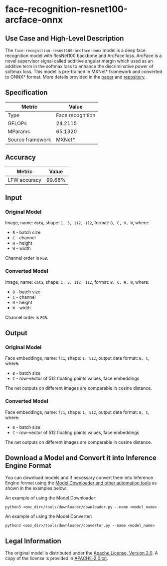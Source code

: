 # face-recognition-resnet100-arcface-onnx

## Use Case and High-Level Description

The `face-recognition-resnet100-arcface-onnx` model is a deep face recognition model with ResNet100 backbone and ArcFace loss. ArcFace is a novel supervisor signal called additive angular margin which used as an additive term in the softmax loss to enhance the discriminative power of softmax loss.
This model is pre-trained in MXNet\* framework and converted to ONNX\* format. More details provided in the [paper](https://arxiv.org/abs/1801.07698) and [repository](https://github.com/onnx/models/tree/master/vision/body_analysis/arcface).

## Specification

| Metric            | Value            |
|-------------------|------------------|
| Type              | Face recognition |
| GFLOPs            | 24.2115          |
| MParams           | 65.1320          |
| Source framework  | MXNet\*          |

## Accuracy

| Metric      | Value |
| ----------- | ----- |
| LFW accuracy| 99.68%|

## Input

### Original Model

Image, name: `data`,  shape: `1, 3, 112, 112`, format: `B, C, H, W`, where:

- `B` - batch size
- `C` - channel
- `H` - height
- `W` - width

Channel order is `RGB`.

### Converted Model

Image, name: `data`,  shape: `1, 3, 112, 112`, format: `B, C, H, W`, where:

- `B` - batch size
- `C` - channel
- `H` - height
- `W` - width

Channel order is `BGR`.

## Output

### Original Model

Face embeddings, name: `fc1`,  shape: `1, 512`, output data format: `B, C`, where:

- `B` - batch size
- `C` - row-vector of 512 floating points values, face embeddings

The net outputs on different images are comparable in cosine distance.

### Converted Model

Face embeddings, name: `fc1`,  shape: `1, 512`, output data format: `B, C`, where:

- `B` - batch size
- `C` - row-vector of 512 floating points values, face embeddings

The net outputs on different images are comparable in cosine distance.

## Download a Model and Convert it into Inference Engine Format

You can download models and if necessary convert them into Inference Engine format using the [Model Downloader and other automation tools](../../../tools/downloader/README.md) as shown in the examples below.

An example of using the Model Downloader:
```
python3 <omz_dir>/tools/downloader/downloader.py --name <model_name>
```

An example of using the Model Converter:
```
python3 <omz_dir>/tools/downloader/converter.py --name <model_name>
```

## Legal Information

The original model is distributed under the
[Apache License, Version 2.0](https://raw.githubusercontent.com/onnx/models/master/LICENSE).
A copy of the license is provided in [APACHE-2.0.txt](../licenses/APACHE-2.0.txt).
